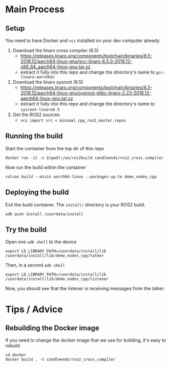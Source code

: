 # Main Process

## Setup

You need to have Docker and `vcs` installed on your dev computer already

1. Download the linaro cross compiler (6.5)
    * https://releases.linaro.org/components/toolchain/binaries/6.5-2018.12/aarch64-linux-gnu/gcc-linaro-6.5.0-2018.12-x86_64_aarch64-linux-gnu.tar.xz
    * extract it fully into this repo and change the directory's name to `gcc-linaro-aarch64/`
1. Download the linaro sysroot (6.5)
    *  https://releases.linaro.org/components/toolchain/binaries/6.5-2018.12/aarch64-linux-gnu/sysroot-glibc-linaro-2.23-2018.12-aarch64-linux-gnu.tar.xz
    *  extract it fully into this repo and change the directory's name to `sysroot-linaro6.5`
1. Get the ROS2 sources
    * `vcs import src < minimal_cpp_ros2_master.repos`

## Running the build

Start the container from the top dir of this repo

```
docker run -it -v $(pwd):/ws/ros2build candleends/ros2_cross_compiler
```

Now run the build within the container

```
colcon build --mixin aarch64-linux --packages-up-to demo_nodes_cpp
```

## Deploying the build

Exit the build container. The `install/` directory is your ROS2 build.

```
adb push install /userdata/install
```

## Try the build

Open one `adb shell` to the device

```
export LD_LIBRARY_PATH=/userdata/install/lib
/userdata/install/lib/demo_nodes_cpp/talker
```

Then, in a second `adb shell`

```
export LD_LIBRARY_PATH=/userdata/install/lib
/userdata/install/lib/demo_nodes_cpp/listener
```

Now, you should see that the listener is receiving messages from the talker.

# Tips / Advice

## Rebuilding the Docker image

If you need to change the docker image that we use for building, it's easy to rebuild

```
cd docker
docker build . -t candleends/ros2_cross_compiler
```
